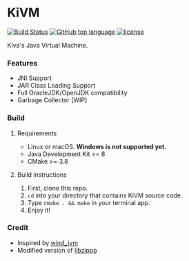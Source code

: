 KiVM
=============
[![Build Status](https://travis-ci.org/imkiva/KiVM.svg?branch=master)](https://travis-ci.org/imkiva/KiVM)
[![GitHub top language](https://img.shields.io/github/languages/top/imkiva/KiVM.svg)](https://github.com/imkiva/KiVM)
[![license](https://img.shields.io/github/license/imkiva/KiVM.svg?colorB=000000)](https://github.com/imkiva/KiVM)

Kiva's Java Virtual Machine.

### Features
- JNI Support
- JAR Class Loading Support
- Full OracleJDK/OpenJDK compatibility
- Garbage Collector [WIP]

### Build
1. Requirements
    * Linux or macOS. **Windows is not supported yet.**
    * Java Development Kit >= 8
    * CMake >= 3.8

2. Build instructions
    1. First, clone this repo.
    2. `cd` into your directory that contains KiVM source code.
    3. Type `cmake . && make` in your terminal app.
    4. Enjoy it!

### Credit
* Inspired by [wind_jvm](https://github.com/wind2412/wind_jvm)
* Modified version of [libzippp](https://github.com/ctabin/libzippp)
